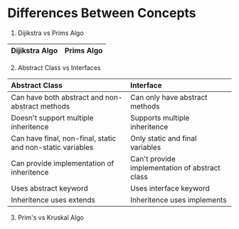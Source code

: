 # Differences Between Concepts

1. Dijikstra vs Prims Algo

|Dijikstra Algo|Prims Algo|
|:---|:---|


2. Abstract Class vs Interfaces

|Abstract Class|Interface|
|:---|:---|
|Can have both abstract and non-abstract methods|Can only have abstract methods|
|Doesn't support multiple inheritence|Supports multiple inheritence|
|Can have final, non-final, static and non-static variables|Only static and final variables|
|Can provide implementation of inheritence|Can't provide implementation of abstract class|
|Uses abstract keyword|Uses interface keyword|
|Inheritence uses extends|Inheritence uses implements|

3. Prim's vs Kruskal Algo